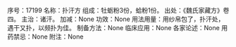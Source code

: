 序号：17199
名称：扑汗方
组成：牡蛎粉3份，蛤粉1份。
出处：《魏氏家藏方》卷四。
主治：诸汗。
加减：None
功效：None
用法用量：用纱帛包了，扑汗处，遇干又扑，以频扑为佳。
制备方法：None
临床应用：None
各家论述：None
用药禁忌：None
附注：None
